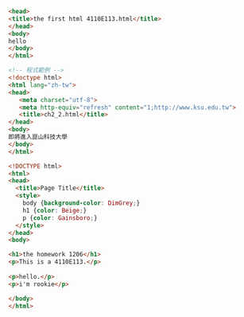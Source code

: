 
```html
<head>
<title>the first html 4110E113.html</title> 
</head>
<body>
hello
</body>
</html>

```

```html
<!-- 程式範例 -->
<!doctype html>
<html lang="zh-tw">
<head>
   <meta charset="utf-8">
   <meta http-equiv="refresh" content="1;http://www.ksu.edu.tw">
   <title>ch2_2.html</title> 
</head>
<body>
即將進入崑山科技大學
</body>
</html>

```

```html
<!DOCTYPE html>
<html>
<head>
  <title>Page Title</title>
  <style>
    body {background-color: DimGrey;}
    h1 {color: Beige;}
    p {color: Gainsboro;}
  </style>
</head>  
<body>

<h1>the homework 1206</h1>
<p>This is a 4110E113.</p>
  
<p>hello.</p>
<p>i'm rookie</p>

</body>
</html>

```

```html

```

```html

```
```html

```

```html

```

```html

```

```html

```

```html

```

```html

```
